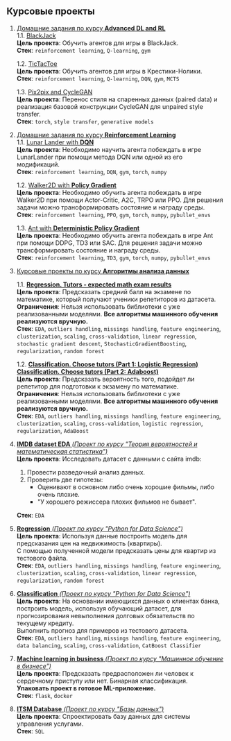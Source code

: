 ## Курсовые проекты

1. <a href='https://github.com/AnnaSmelova/RL'>Домашние задания по курсу **Advanced DL and RL**</a><br>
    1.1. <a href='https://github.com/AnnaSmelova/Advanced_DL_and_RL/blob/main/hw1/HW1_ASmelova.ipynb'>BlackJack</a><br>
      **Цель проекта**:
      Обучить агентов для игры в BlackJack.<br>
      **Стек**: `reinforcement learning`, `Q-learning`, `gym`
      
    1.2. <a href='https://github.com/AnnaSmelova/Advanced_DL_and_RL/blob/main/hw2/HW2_ASmelova.ipynb'>TicTacToe</a><br>
      **Цель проекта**:
      Обучить агентов для игры в Крестики-Нолики.<br>
      **Стек**: `reinforcement learning`, `Q-learning`, `DQN`, `gym`, `MCTS`
      
    1.3. <a href='https://nbviewer.org/github/AnnaSmelova/Advanced_DL_and_RL/blob/main/hw3/HW3_ASmelova.ipynb'>Pix2pix and CycleGAN</a><br>
      **Цель проекта**:
      Перенос стиля на спаренных данных (paired data) и реализация базовой конструкции CycleGAN для unpaired style transfer.<br>
      **Стек**: `torch`, `style transfer`, `generative models`

2. <a href='https://github.com/AnnaSmelova/RL'>Домашние задания по курсу **Reinforcement Learning**</a><br>
    1.1. <a href='https://github.com/AnnaSmelova/RL/tree/main/hw01_lunar_lander'>Lunar Lander with **DQN**</a><br>
      **Цель проекта**:
      Необходимо научить агента побеждать в игре LunarLander при помощи метода DQN или одной из его модификаций.<br>
      **Стек**: `reinforcement learning`, `DQN`, `gym`, `torch`, `numpy`
      
    1.2. <a href='https://github.com/AnnaSmelova/RL/tree/main/hw02_walker2d'>Walker2D with **Policy Gradient**</a><br>
      **Цель проекта**:
      Необходимо обучить агента побеждать в игре Walker2D при помощи Actor-Critic, A2C, TRPO или PPO. Для решения задачи можно трансформировать состояние и награду среды.<br>
      **Стек**: `reinforcement learning`, `PPO`, `gym`, `torch`, `numpy`, `pybullet_envs`
      
    1.3. <a href='https://github.com/AnnaSmelova/RL/tree/main/hw03_ant'>Ant with **Deterministic Policy Gradient**</a><br>
      **Цель проекта**:
      Необходимо обучить агента побеждать в игре Ant при помощи DDPG, TD3 или SAC. Для решения задачи можно трансформировать состояние и награду среды.<br>
      **Стек**: `reinforcement learning`, `TD3`, `gym`, `torch`, `numpy`, `pybullet_envs`

3. <a href='https://github.com/AnnaSmelova/Projects/tree/main/Data_analysis_algorithms_course_projects'>Курсовые проекты по курсу **Алгоритмы анализа данных**</a>

    1.1. <a href='https://github.com/AnnaSmelova/Projects/tree/main/Data_analysis_algorithms_course_projects'>**Regression. Tutors - expected math exam results**</a><br>
      **Цель проекта**:
      Предсказать средний балл на экзамене по математике, который получают ученики репетиторов из датасета.<br>
      **Ограничения**:
      Нельзя использовать библиотеки с уже реализованными моделями. **Все алгоритмы машинного обучения реализуются вручную.**<br>
      **Стек**: `EDA`, `outliers handling`, `missings handling`, `feature engineering`, `clusterization`, `scaling`, `cross-validation`, `linear regression`, `stochastic gradient descent`, `StochasticGradientBoosting`, `regularization`, `random forest`
      
    1.2. <a href='https://github.com/AnnaSmelova/Projects/blob/main/Data_analysis_algorithms_course_projects/Classification_project/CourseProject_Classification_LogisticRegression_proba.ipynb'>**Classification. Choose tutors (Part 1: Logistic Regression)**</a><br>
    <a href='https://github.com/AnnaSmelova/Projects/blob/main/Data_analysis_algorithms_course_projects/Classification_project/CourseProject_Classification_Adaboost_proba.ipynb'>**Classification. Choose tutors (Part 2: Adaboost)**</a><br>
      **Цель проекта**:
      Предсказать вероятность того, подойдет ли репетитор для подготовки к экзамену по математике.<br>
      **Ограничения**:
      Нельзя использовать библиотеки с уже реализованными моделями. **Все алгоритмы машинного обучения реализуются вручную.**<br>
      **Стек**: `EDA`, `outliers handling`, `missings handling`, `feature engineering`, `clusterization`, `scaling`, `cross-validation`, `logistic regression`, `regularization`, `AdaBoost`

4. <a href='https://github.com/AnnaSmelova/Projects/blob/main/Theory_of_probability_and_mathematical_statistics_course_project.ipynb'>**IMDB dataset EDA** *(Проект по курсу "Теория вероятностей и математическая статистика")*</a><br>
    **Цель проекта**:
    Исследовать датасет с данными с сайта imdb:
    1) Провести разведочный анализ данных.
    2) Проверить две гипотезы:
        * Оценивают в основном либо очень хорошие фильмы, либо очень плохие.
        * "У хорошего режиссера плохих фильмов не бывает".<br>
       
    **Стек**: `EDA`
  
5. <a href='https://github.com/AnnaSmelova/Projects/blob/main/Python_for_Data_Science_Regression_course_project.ipynb'>**Regression** *(Проект по курсу "Python for Data Science")*</a><br>
    **Цель проекта**:
    Используя данные построить модель для предсказания цен на недвижимость (квартиры).<br> 
    С помощью полученной модели предсказать цены для квартир из тестового файла.<br>
    **Стек**: `EDA`, `outliers handling`, `missings handling`, `feature engineering`, `clusterization`, `scaling`, `cross-validation`, `linear regression`, `regularization`, `random forest`
    
6. <a href='https://github.com/AnnaSmelova/Projects/blob/main/Python_for_Data_Science_Classification_course_project.ipynb'>**Classification** *(Проект по курсу "Python for Data Science")*</a><br>
    **Цель проекта**:
    На основании имеющихся данных о клиентах банка, построить модель, используя обучающий датасет, для прогнозирования невыполнения долговых обязательств по текущему кредиту.<br> 
    Выполнить прогноз для примеров из тестового датасета.<br>
    **Стек**: `EDA`, `outliers handling`, `missings handling`, `feature engineering`, `data balancing`, `scaling`, `cross-validation`, `CatBoost Classifier`
    
7. <a href='https://github.com/AnnaSmelova/Machine_learning_in_business_course_project'>**Machine learning in business** *(Проект по курсу "Машинное обучение в бизнесе")*</a><br>
    **Цель проекта**:
    Предсказать предрасположен ли человек к сердечному приступу или нет. Бинарная классификация.<br> 
    **Упаковать проект в готовое ML-приложение.**<br>
    **Стек**: `flask`, `docker`
    
8. <a href='https://github.com/AnnaSmelova/DB_course'>**ITSM Database** *(Проект по курсу "Базы данных")*</a><br>
    **Цель проекта**:
    Спроектировать базу данных для системы управления услугами.<br>
    **Стек**: `SQL`

